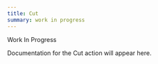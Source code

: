 ```yaml
---
title: Cut
summary: work in progress
---
```


Work In Progress

Documentation for the Cut action will appear here.